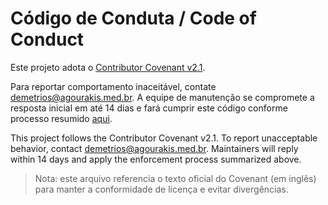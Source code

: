 # Código de Conduta / Code of Conduct

Este projeto adota o [Contributor Covenant v2.1](https://www.contributor-covenant.org/version/2/1/code_of_conduct/).

Para reportar comportamento inaceitável, contate
[demetrios@agourakis.med.br](mailto:demetrios@agourakis.med.br). A equipe de
manutenção se compromete a resposta inicial em até 14 dias e fará cumprir este
código conforme processo resumido
[aqui](https://www.contributor-covenant.org/version/2/1/code_of_conduct/#enforcement).

This project follows the Contributor Covenant v2.1. To report unacceptable
behavior, contact [demetrios@agourakis.med.br](mailto:demetrios@agourakis.med.br).
Maintainers will reply within 14 days and apply the enforcement process
summarized above.

> Nota: este arquivo referencia o texto oficial do Covenant (em inglês) para
> manter a conformidade de licença e evitar divergências.
